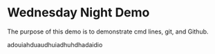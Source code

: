 # Wednesday Night Demo
The purpose of this demo is to demonstrate cmd lines, git, and Github.


adouiahduaudhuiadhuhdhadaidio